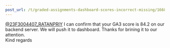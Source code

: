 ```yaml
---
post_url: /t/graded-assignments-dashboard-scores-incorrect-missing/166816/61
---
```

[@23F3004407\_RATANPRIY](/u/23f3004407_ratanpriy) I can confirm that your GA3 score is 84.2 on our backend server. We will push it to dashboard. Thanks for brining it to our attention.  
Kind regards